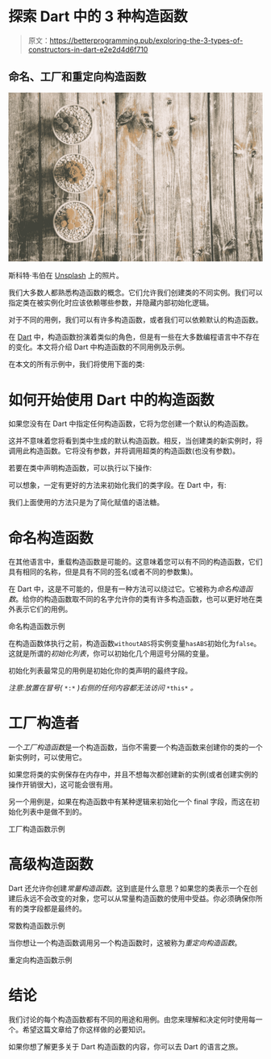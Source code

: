 # 探索 Dart 中的 3 种构造函数

> 原文：<https://betterprogramming.pub/exploring-the-3-types-of-constructors-in-dart-e2e2d4d6f710>

## 命名、工厂和重定向构造函数

![](img/71dd4db843592706390ac8c1fd378973.png)

斯科特·韦伯在 [Unsplash](https://unsplash.com?utm_source=medium&utm_medium=referral) 上的照片。

我们大多数人都熟悉构造函数的概念。它们允许我们创建类的不同实例。我们可以指定类在被实例化时应该依赖哪些参数，并隐藏内部初始化逻辑。

对于不同的用例，我们可以有许多构造函数，或者我们可以依赖默认的构造函数。

在 [Dart](https://dart.dev/) 中，构造函数扮演着类似的角色，但是有一些在大多数编程语言中不存在的变化。本文将介绍 Dart 中构造函数的不同用例及示例。

在本文的所有示例中，我们将使用下面的类:

# 如何开始使用 Dart 中的构造函数

如果您没有在 Dart 中指定任何构造函数，它将为您创建一个默认的构造函数。

这并不意味着您将看到类中生成的默认构造函数。相反，当创建类的新实例时，将调用此构造函数。它将没有参数，并将调用超类的构造函数(也没有参数)。

若要在类中声明构造函数，可以执行以下操作:

可以想象，一定有更好的方法来初始化我们的类字段。在 Dart 中，有:

我们上面使用的方法只是为了简化赋值的语法糖。

# 命名构造函数

在其他语言中，重载构造函数是可能的。这意味着您可以有不同的构造函数，它们具有相同的名称，但是具有不同的签名(或者不同的参数集)。

在 Dart 中，这是不可能的，但是有一种方法可以绕过它。它被称为*命名构造函数*。给你的构造函数取不同的名字允许你的类有许多构造函数，也可以更好地在类外表示它们的用例。

命名构造函数示例

在构造函数体执行之前，构造函数`withoutABS`将实例变量`hasABS`初始化为`false`。这就是所谓的*初始化列表*，你可以初始化几个用逗号分隔的变量。

初始化列表最常见的用例是初始化你的类声明的最终字段。

*注意:放置在冒号(* `*:*` *)右侧的任何内容都无法访问* `*this*` *。*

# 工厂构造者

一个*工厂构造函数*是一个构造函数，当你不需要一个构造函数来创建你的类的一个新实例时，可以使用它。

如果您将类的实例保存在内存中，并且不想每次都创建新的实例(或者创建实例的操作开销很大)，这可能会很有用。

另一个用例是，如果在构造函数中有某种逻辑来初始化一个 final 字段，而这在初始化列表中是做不到的。

工厂构造函数示例

# 高级构造函数

Dart 还允许你创建*常量构造函数*。这到底是什么意思？如果您的类表示一个在创建后永远不会改变的对象，您可以从常量构造函数的使用中受益。你必须确保你所有的类字段都是最终的。

常数构造函数示例

当你想让一个构造函数调用另一个构造函数时，这被称为*重定向构造函数*。

重定向构造函数示例

# 结论

我们讨论的每个构造函数都有不同的用途和用例。由您来理解和决定何时使用每一个。希望这篇文章给了你这样做的必要知识。

如果你想了解更多关于 Dart 构造函数的内容，你可以去 Dart 的语言之旅。
